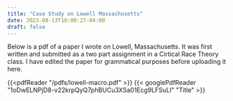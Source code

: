 ```yaml
---
title: "Case Study on Lowell Massachusetts"
date: 2023-08-13T10:00:27-04:00
draft: false
---
```

Below is a pdf of a paper I wrote on Lowell, Massachusetts. It was first written and submitted as a two part assignment in a Cirtical Race Theory class. I have edited the paper for grammatical purposes before uploading it here.

{{<pdfReader "/pdfs/lowell-macro.pdf" >}}
{{< googlePdfReader "1oDwELNPjD8-v22krpQyQ7phBUCu3XSa01Ecg9LFSuLI" "Title" >}}




